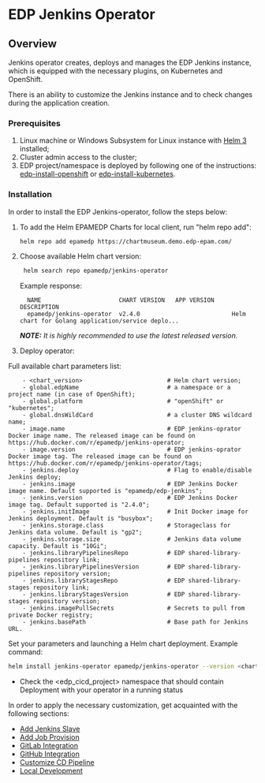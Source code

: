 # EDP Jenkins Operator

## Overview

Jenkins operator creates, deploys and manages the EDP Jenkins instance, which is equipped with the necessary plugins, on Kubernetes and OpenShift.  

There is an ability to customize the Jenkins instance and to check changes during the application creation.

### Prerequisites
1. Linux machine or Windows Subsystem for Linux instance with [Helm 3](https://helm.sh/docs/intro/install/) installed;
2. Cluster admin access to the cluster;
3. EDP project/namespace is deployed by following one of the instructions: [edp-install-openshift](https://github.com/epmd-edp/edp-install/blob/master/documentation/openshift_install_edp.md#edp-project) or [edp-install-kubernetes](https://github.com/epmd-edp/edp-install/blob/master/documentation/kubernetes_install_edp.md#edp-namespace).

### Installation
In order to install the EDP Jenkins-operator, follow the steps below:

1. To add the Helm EPAMEDP Charts for local client, run "helm repo add":
     ```bash
     helm repo add epamedp https://chartmuseum.demo.edp-epam.com/
     ```
2. Choose available Helm chart version:
    ```bash
     helm search repo epamedp/jenkins-operator
    ```
   Example response:
   ```
     NAME                      CHART VERSION   APP VERSION     DESCRIPTION
     epamedp/jenkins-operator  v2.4.0                          Helm chart for Golang application/service deplo...
     ```

    _**NOTE:** It is highly recommended to use the latest released version._

3. Deploy operator:

Full available chart parameters list:
```
    - <chart_version>                        # Helm chart version;
    - global.edpName                         # a namespace or a project name (in case of OpenShift);
    - global.platform                        # "openShift" or "kubernetes";
    - global.dnsWildCard                     # a cluster DNS wildcard name;
    - image.name                             # EDP jenkins-oprator Docker image name. The released image can be found on https://hub.docker.com/r/epamedp/jenkins-operator;
    - image.version                          # EDP jenkins-oprator Docker image tag. The released image can be found on https://hub.docker.com/r/epamedp/jenkins-operator/tags;
    - jenkins.deploy                         # Flag to enable/disable Jenkins deploy;
    - jenkins.image                          # EDP Jenkins Docker image name. Default supported is "epamedp/edp-jenkins";
    - jenkins.version                        # EDP Jenkins Docker image tag. Default supported is "2.4.0";
    - jenkins.initImage                      # Init Docker image for Jenkins deployment. Default is "busybox";
    - jenkins.storage.class                  # Storageclass for Jenkins data volume. Default is "gp2";
    - jenkins.storage.size                   # Jenkins data volume capacity. Default is "10Gi";
    - jenkins.libraryPipelinesRepo           # EDP shared-library-pipelines repository link;
    - jenkins.libraryPipelinesVersion        # EDP shared-library-pipelines repository version;
    - jenkins.libraryStagesRepo              # EDP shared-library-stages repository link;
    - jenkins.libraryStagesVersion           # EDP shared-library-stages repository version;
    - jenkins.imagePullSecrets               # Secrets to pull from private Docker registry;
    - jenkins.basePath                       # Base path for Jenkins URL.
```
Set your parameters and launching a Helm chart deployment. Example command:
```bash
helm install jenkins-operator epamedp/jenkins-operator --version <chart_version> --namespace <edp_cicd_project> --set name=jenkins-operator --set global.edpName=<edp_cicd_project> --set global.platform=<platform_type> --set global.dnsWildCard=<cluster_DNS_wildcard> --set image.name=epamedp/jenkins-operator --set image.version=<operator_version>
```
* Check the <edp_cicd_project> namespace that should contain Deployment with your operator in a running status

In order to apply the necessary customization, get acquainted with the following sections:

* [Add Jenkins Slave](documentation/add-jenkins-slave.md) 
* [Add Job Provision](documentation/add-job-provision.md)
* [GitLab Integration](documentation/gitlab-integration.md)
* [GitHub Integration](documentation/github-integration.md)
* [Customize CD Pipeline](documentation/customize-deploy-pipeline.md)
* [Local Development](documentation/local-development.md)